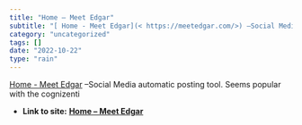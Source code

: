 ```yaml
---
title: "Home – Meet Edgar"
subtitle: "[ Home - Meet Edgar](< https://meetedgar.com/>) –Social Media automatic"
category: "uncategorized"
tags: []
date: "2022-10-22"
type: "rain"
---
```

[ Home - Meet Edgar](< https://meetedgar.com/>) –Social Media automatic
posting tool. Seems popular with the cognizenti


* **Link to site:** **[Home – Meet Edgar](None)**